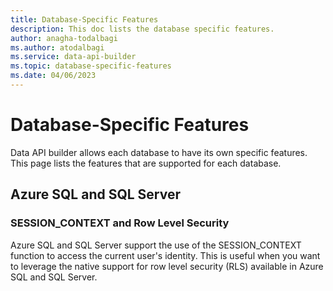 ```yaml
---
title: Database-Specific Features
description: This doc lists the database specific features.
author: anagha-todalbagi
ms.author: atodalbagi
ms.service: data-api-builder
ms.topic: database-specific-features
ms.date: 04/06/2023
---
```


# Database-Specific Features

Data API builder allows each database to have its own specific features. This page lists the features that are supported for each database.

## Azure SQL and SQL Server

### SESSION_CONTEXT and Row Level Security

Azure SQL and SQL Server support the use of the SESSION_CONTEXT function to access the current user's identity. This is useful when you want to leverage the native support for row level security (RLS) available in Azure SQL and SQL Server.
